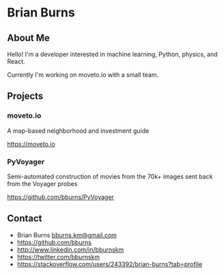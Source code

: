 # Brian Burns


## About Me

Hello! I'm a developer interested in machine learning, Python, physics, and React. 

Currently I'm working on moveto.io with a small team.


## Projects

### moveto.io

A map-based neighborhood and investment guide

<https://moveto.io>

### PyVoyager

Semi-automated construction of movies from the 70k+ images sent back from the Voyager probes

<https://github.com/bburns/PyVoyager>


## Contact

* Brian Burns <bburns.km@gmail.com>
* <https://github.com/bburns>
* <http://www.linkedin.com/in/bburnskm>
* <https://twitter.com/bburnskm>
* <https://stackoverflow.com/users/243392/brian-burns?tab=profile>
